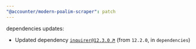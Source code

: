 ```yaml
---
"@accounter/modern-poalim-scraper": patch
---
```

dependencies updates:
  - Updated dependency [`inquirer@12.3.0` ↗︎](https://www.npmjs.com/package/inquirer/v/12.3.0) (from `12.2.0`, in `dependencies`)
